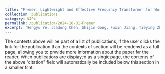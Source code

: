 ```yaml
---
title: "Fremer: Lightweight and Effective Frequency Transformer for Workload Forecasting in Cloud Services"
collection: publications
category: WIPs
permalink: /publication/2024-10-01-Fremer
excerpt: 'Hengyu Ye, Jiadong Chen, Shijin Gong, Fuxin Jiang, Tieying Zhang, Jianjun Chen, Xiaofeng Gao, Fremer: Lightweight and Effective Frequency Transformer for Workload Forecasting in Cloud Services. Submitted to the 51st International Conference on Very Large Data Bases (VLDB) 2025.'
---
```



The contents above will be part of a list of publications, if the user clicks the link for the publication than the contents of section will be rendered as a full page, allowing you to provide more information about the paper for the reader. When publications are displayed as a single page, the contents of the above "citation" field will automatically be included below this section in a smaller font.
